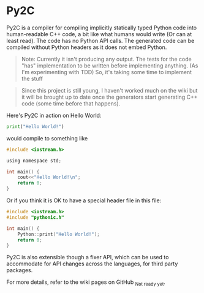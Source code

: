 ﻿Py2C
====
Py2C is a compiler for compiling implicitly statically typed Python code
into human-readable C++ code, a bit like what humans would write (Or can at
least read). The code has no Python API calls. The generated code can be
compiled without Python headers as it does not embed Python.

> Note: Currently it isn't producing any output. The tests for the code "has"
  implementation to be written before implementing anything.
  (As I'm experimenting with TDD) So, it's taking some time to implement the stuff

> Since this project is still young, I haven't worked much on the wiki but it
  will be brought up to date once the generators start generating C++ code
  (some time before that happens).

Here's Py2C in action on Hello World:

```python
print("Hello World!")
```

would compile to something like

```c
#include <iostream.h>

using namespace std;

int main() {
    cout<<"Hello World!\n";
    return 0;
}
```

Or if you think it is OK to have a special header file in this file:

```c
#include <iostream.h>
#include "pythonic.h"

int main() {
    Python::print("Hello World!");
    return 0;
}
```

Py2C is also extensible though a fixer API, which can be used to accommodate for
API changes across the languages, for third party packages.

For more details, refer to the wiki pages on GitHub <sub>Not ready yet</sub>.
